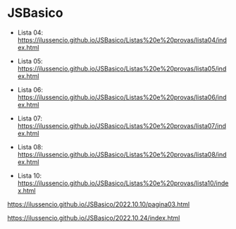 # JSBasico

- Lista 04:
https://ilussencio.github.io/JSBasico/Listas%20e%20provas/lista04/index.html

- Lista 05:
https://ilussencio.github.io/JSBasico/Listas%20e%20provas/lista05/index.html

- Lista 06:
https://ilussencio.github.io/JSBasico/Listas%20e%20provas/lista06/index.html

- Lista 07:
https://ilussencio.github.io/JSBasico/Listas%20e%20provas/lista07/index.html

- Lista 08:
https://ilussencio.github.io/JSBasico/Listas%20e%20provas/lista08/index.html

- Lista 10:
https://ilussencio.github.io/JSBasico/Listas%20e%20provas/lista10/index.html

https://ilussencio.github.io/JSBasico/2022.10.10/pagina03.html

https://ilussencio.github.io/JSBasico/2022.10.24/index.html